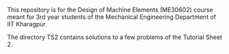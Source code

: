 This repository is for the Design of Machine Elements (ME30602) course meant for
3rd year students of the Mechanical Engineering Department of IIT Kharagpur. 

The directory TS2 contains solutions to a few problems of the Tutorial Sheet 2. 
